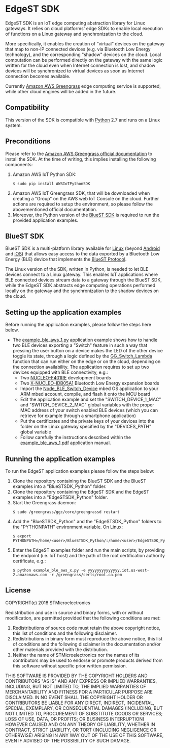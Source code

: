 # EdgeST SDK

EdgeST SDK is an IoT edge computing abstraction library for Linux gateways. It relies on cloud platforms' edge SDKs to enable local execution of functions on a Linux gateway and synchronization to the cloud.

More specifically, it enables the creation of “virtual” devices on the gateway that map to non-IP connected devices (e.g. via Bluetooth Low Energy technology), and the corresponding "shadow" devices on the cloud. Local computation can be performed directly on the gateway with the same logic written for the cloud even when Internet connection is lost, and shadow devices will be synchronized to virtual devices as soon as Internet connection becomes available.

Currently [Amazon AWS Greengrass](https://aws.amazon.com/it/greengrass/) edge computing service is supported, while other cloud engines will be added in the future.


## Compatibility
This version of the SDK is compatible with [Python](https://www.python.org/) 2.7 and runs on a Linux system.


## Preconditions
Please refer to the [Amazon AWS Greengrass official documentation](https://docs.aws.amazon.com/greengrass/latest/developerguide/what-is-gg.html) to install the SDK. At the time of writing, this implies installing the following components:
 1. Amazon AWS IoT Python SDK:
    ```Shell
    $ sudo pip install AWSIoTPythonSDK
    ```
 2. Amazon AWS IoT Greengrass SDK, that will be downloaded when creating a "Group" on the AWS web IoT Console on the cloud. Further actions are required to setup the environment, so please follow the abovementioned official documentation.
 3. Moreover, the Python version of the [BlueST SDK](https://github.com/STMicroelectronics-CentralLabs/EdgeSTSDK_Python#bluest-sdk) is required to run the provided application examples.


## BlueST SDK
BlueST SDK is a multi-platform library available for [Linux](https://github.com/STMicroelectronics-CentralLabs/BlueSTSDK_Python) (beyond [Android](https://github.com/STMicroelectronics-CentralLabs/BlueSTSDK_Android) and [iOS](https://github.com/STMicroelectronics-CentralLabs/BlueSTSDK_iOS)) that allows easy access to the data exported by a Bluetooth Low Energy (BLE) device that implements the [BlueST Protocol](https://github.com/STMicroelectronics-CentralLabs/BlueSTSDK_Python#bluest-protocol).

The Linux version of the SDK, written in Python, is needed to let BLE devices connect to a Linux gateway. This enables IoT applications where BLE connected devices stream data to a gateway through the BlueST SDK, while the EdgeST SDK abstracts edge computing operations performed locally on the gateway and the synchronization to the shadow devices on the cloud.


## Setting up the application examples
Before running the application examples, please follow the steps here below.
 * The [example_ble_aws_1.py](https://github.com/STMicroelectronics-CentralLabs/EdgeSTSDK_Python/blob/master/edge_st_examples/aws/example_ble_aws_1.py) application example shows how to handle two BLE devices exporting a "Switch" feature in such a way that pressing the user button on a device makes the LED of the other device toggle its state, through a logic defined by the [GG_Switch_Lambda](https://github.com/STMicroelectronics-CentralLabs/EdgeSTSDK_Python/blob/master/edge_st_examples/aws/GG_Switch_Lambda.py) function that can run either on the edge or on the cloud, depending on the connection availability. The application requires to set up two devices equipped with BLE connectivity, e.g.:
   * Two [NUCLEO-F401RE](http://www.st.com/content/st_com/en/products/evaluation-tools/product-evaluation-tools/mcu-eval-tools/stm32-mcu-eval-tools/stm32-mcu-nucleo/nucleo-f401re.html) development boards
   * Two [X-NUCLEO-IDB05A1](http://www.st.com/content/st_com/en/products/ecosystems/stm32-open-development-environment/stm32-nucleo-expansion-boards/stm32-ode-connect-hw/x-nucleo-idb05a1.html) Bluetooth Low Energy expansion boards
   * Import the [Node_BLE_Switch_Device](https://os.mbed.com/teams/ST/code/Node_BLE_Switch_Device/) mbed OS application to your ARM mbed account, compile, and flash it onto the MCU board
   * Edit the application example and set the "SWITCH_DEVICE_1_MAC" and "SWITCH_DEVICE_2_MAC" global variables with the proper MAC address of your switch enabled BLE devices (which you can retrieve for example through a smartphone application)
   * Put the certificates and the private keys of your devices into the folder on the Linux gateway specified by the "DEVICES_PATH" global variable
   * Follow carefully the instructions described within the [example_ble_aws_1.pdf](https://github.com/STMicroelectronics-CentralLabs/EdgeSTSDK_Python/blob/master/edge_st_examples/aws/example_ble_aws_1.pdf) application manual.


## Running the application examples
To run the EdgeST application examples please follow the steps below:
 1. Clone the repository containing the BlueST SDK and the BlueST examples into a "BlueSTSDK_Python" folder.
 2. Clone the repository containing the EdgeST SDK and the EdgeST examples into a "EdgeSTSDK_Python" folder.
 3. Start the Greengrass daemon:
    ```Shell
    $ sudo /greengrass/ggc/core/greengrassd restart
    ```
 4. Add the "BlueSTSDK_Python" and the "EdgeSTSDK_Python" folders to the "PYTHONPATH" environment variable. On Linux:
    ```Shell
    $ export PYTHONPATH=/home/<user>/BlueSTSDK_Python/:/home/<user>/EdgeSTSDK_Python/
    ```
 5. Enter the EdgeST examples folder and run the main scripts, by providing the endpoint (i.e. IoT host) and the path of the root certification authority certificate, e.g.:
    ```Shell
    $ python example_ble_aws_x.py -e yyyyyyyyyyyyyy.iot.us-west-2.amazonaws.com -r /greengrass/certs/root.ca.pem
    ```


## License
COPYRIGHT(c) 2018 STMicroelectronics

Redistribution and use in source and binary forms, with or without
modification, are permitted provided that the following conditions are met:
  1. Redistributions of source code must retain the above copyright notice,
     this list of conditions and the following disclaimer.
  2. Redistributions in binary form must reproduce the above 
     notice, this list of conditions and the following disclaimer in the
     documentation and/or other materials provided with the distribution.
  3. Neither the name of STMicroelectronics nor the names of its
     contributors may be used to endorse or promote products derived from
     this software without specific prior written permission.

THIS SOFTWARE IS PROVIDED BY THE COPYRIGHT HOLDERS AND CONTRIBUTORS "AS IS"
AND ANY EXPRESS OR IMPLIED WARRANTIES, INCLUDING, BUT NOT LIMITED TO, THE
IMPLIED WARRANTIES OF MERCHANTABILITY AND FITNESS FOR A PARTICULAR PURPOSE
ARE DISCLAIMED. IN NO EVENT SHALL THE COPYRIGHT HOLDER OR CONTRIBUTORS BE
LIABLE FOR ANY DIRECT, INDIRECT, INCIDENTAL, SPECIAL, EXEMPLARY, OR
CONSEQUENTIAL DAMAGES (INCLUDING, BUT NOT LIMITED TO, PROCUREMENT OF
SUBSTITUTE GOODS OR SERVICES; LOSS OF USE, DATA, OR PROFITS; OR BUSINESS
INTERRUPTION) HOWEVER CAUSED AND ON ANY THEORY OF LIABILITY, WHETHER IN
CONTRACT, STRICT LIABILITY, OR TORT (INCLUDING NEGLIGENCE OR OTHERWISE)
ARISING IN ANY WAY OUT OF THE USE OF THIS SOFTWARE, EVEN IF ADVISED OF THE
POSSIBILITY OF SUCH DAMAGE.
